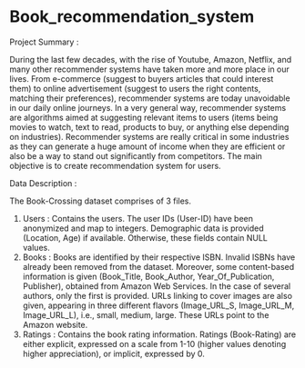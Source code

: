 # Book_recommendation_system

Project Summary :

During the last few decades, with the rise of Youtube, Amazon, Netflix, and many other recommender systems have taken more and more place in our lives. From e-commerce (suggest to buyers articles that could interest them) to online advertisement (suggest to users the right contents, matching their preferences), recommender systems are today unavoidable in our daily online journeys. In a very general way, recommender systems are algorithms aimed at suggesting relevant items to users (items being movies to watch, text to read, products to buy, or anything else depending on industries). Recommender systems are really critical in some industries as they can generate a huge amount of income when they are efficient or also be a way to stand out significantly from competitors. The main objective is to create recommendation system for users.

 Data Description :
 
The Book-Crossing dataset comprises of 3 files.
1. Users :
Contains the users. The user IDs (User-ID) have been anonymized and map to integers. Demographic data is provided (Location, Age) if available. Otherwise, these fields contain NULL values.
2. Books :
Books are identified by their respective ISBN. Invalid ISBNs have already been removed from the dataset. Moreover, some content-based information is given (Book_Title, Book_Author, Year_Of_Publication, Publisher), obtained from Amazon Web Services. In the case of several authors, only the first is provided. URLs linking to cover images are also given, appearing in three different flavors (Image_URL_S, Image_URL_M, Image_URL_L), i.e., small, medium, large. These URLs point to the Amazon website.
3. Ratings :
Contains the book rating information. Ratings (Book-Rating) are either explicit, expressed on a scale from 1-10 (higher values denoting higher appreciation), or implicit, expressed by 0.
